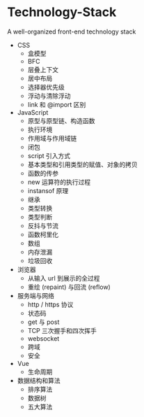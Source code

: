 # Technology-Stack
A well-organized front-end technology stack

* CSS
  - 盒模型
  - BFC
  - 层叠上下文
  - 居中布局
  - 选择器优先级
  - 浮动与清除浮动
  - link 和 @import 区别
* JavaScript
  - 原型与原型链、构造函数
  - 执行环境
  - 作用域与作用域链
  - 闭包
  - script 引入方式
  - 基本类型和引用类型的赋值、对象的拷贝
  - 函数的传参
  - new 运算符的执行过程
  - instansof 原理
  - 继承
  - 类型转换
  - 类型判断
  - 反抖与节流
  - 函数柯里化
  - 数组
  - 内存泄漏
  - 垃圾回收
* 浏览器
  - 从输入 url 到展示的全过程
  - 重绘 (repaint) 与回流 (reflow)
* 服务端与网络
  - http / https 协议
  - 状态码
  - get 与 post
  - TCP 三次握手和四次挥手
  - websocket
  - 跨域
  - 安全
* Vue
  - 生命周期
* 数据结构和算法
  - 排序算法
  - 数据树
  - 五大算法
